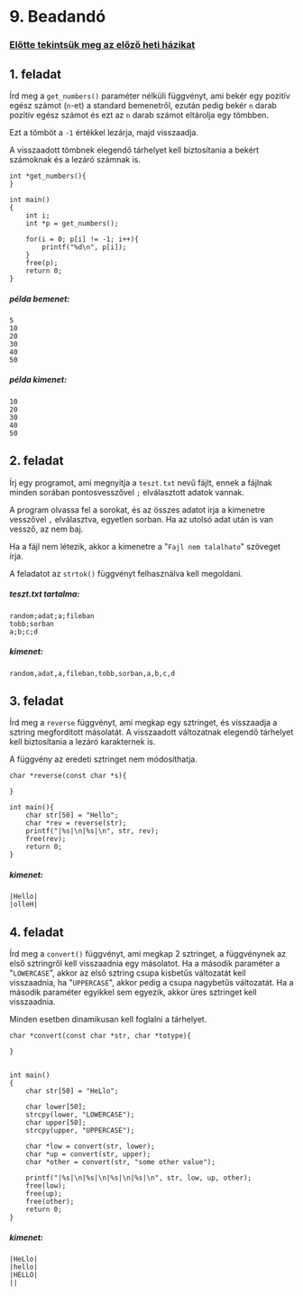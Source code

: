 
# 9. Beadandó

### [Előtte tekintsük meg az előző heti házikat](https://github.com/VGeorgee/Prog1/tree/master/beadandok/het-09/hazifeladat-megoldasok)

## 1. feladat
Írd meg a `get_numbers()` paraméter nélküli függvényt,
ami bekér egy pozitív egész számot (`n`-et) a standard bemenetről, 
ezután pedig bekér `n` darab pozitív egész számot
és ezt az `n` darab számot eltárolja egy tömbben.

Ezt a tömböt a `-1` értékkel lezárja, majd visszaadja.

A visszaadott tömbnek elegendő tárhelyet kell biztosítania
a bekért számoknak és a lezáró számnak is.

```
int *get_numbers(){
}

int main()
{
    int i;
    int *p = get_numbers();

    for(i = 0; p[i] != -1; i++){
        printf("%d\n", p[i]);
    }
    free(p);
    return 0;
}
```


##### példa bemenet:
```
5
10
20
30
40
50
```

##### példa kimenet:
```
10
20
30
40
50
```

## 2. feladat
Írj egy programot, ami megnyitja a `teszt.txt` nevű fájlt,
ennek a fájlnak minden sorában pontosvesszővel `;` elválasztott adatok vannak.

A program olvassa fel a sorokat, és az összes adatot írja a kimenetre
vesszővel `,` elválasztva, egyetlen sorban. Ha az utolsó
adat után is van vessző, az nem baj.

Ha a fájl nem létezik, akkor a kimenetre a "`Fajl nem talalhato`"
szöveget írja.

A feladatot az `strtok()` függvényt felhasználva kell megoldani.

##### teszt.txt tartalma:
```
random;adat;a;fileban
tobb;sorban
a;b;c;d
```
##### kimenet:
```
random,adat,a,fileban,tobb,sorban,a,b,c,d
```



## 3. feladat
Írd meg a `reverse` függvényt, ami megkap egy sztringet,
és visszaadja a sztring megfordított másolatát.
A visszaadott változatnak elegendő tárhelyet kell biztosítania 
a lezáró karakternek is.


A függvény az eredeti sztringet nem módosíthatja.
```
char *reverse(const char *s){

}

int main(){
    char str[50] = "Hello";
    char *rev = reverse(str);
    printf("|%s|\n|%s|\n", str, rev);
    free(rev);
    return 0;
}
```

##### kimenet:
```
|Hello|
|olleH|
```



## 4. feladat
Írd meg a `convert()` függvényt, ami megkap 2 sztringet,
a függvénynek az első sztringről kell visszaadnia egy másolatot.
Ha a második paraméter a "`LOWERCASE`", akkor az első sztring
csupa kisbetűs változatát kell visszaadnia, ha "`UPPERCASE`",
akkor pedig a csupa nagybetűs változatát.
Ha a második paraméter egyikkel sem egyezik, akkor üres sztringet
kell visszaadnia. 

Minden esetben dinamikusan kell foglalni
a tárhelyet.



```
char *convert(const char *str, char *totype){

}


int main()
{
    char str[50] = "HeLlo";

    char lower[50];
    strcpy(lower, "LOWERCASE");
    char upper[50];
    strcpy(upper, "UPPERCASE");

    char *low = convert(str, lower);
    char *up = convert(str, upper);
    char *other = convert(str, "some other value");

    printf("|%s|\n|%s|\n|%s|\n|%s|\n", str, low, up, other);
    free(low);
    free(up);
    free(other);
    return 0;
}

```

##### kimenet:
```
|HeLlo|
|hello|
|HELLO|
||
```


